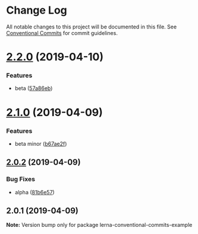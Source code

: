 # Change Log

All notable changes to this project will be documented in this file.
See [Conventional Commits](https://conventionalcommits.org) for commit guidelines.

# [2.2.0](https://github.com/nodkz/lerna-conventional-commits-example/compare/v2.1.0...v2.2.0) (2019-04-10)


### Features

* beta ([57a86eb](https://github.com/nodkz/lerna-conventional-commits-example/commit/57a86eb))





# [2.1.0](https://github.com/nodkz/lerna-conventional-commits-example/compare/v2.0.2...v2.1.0) (2019-04-09)


### Features

* beta minor ([b67ae2f](https://github.com/nodkz/lerna-conventional-commits-example/commit/b67ae2f))





## [2.0.2](https://github.com/nodkz/lerna-conventional-commits-example/compare/v2.0.1...v2.0.2) (2019-04-09)


### Bug Fixes

* alpha ([81b6e57](https://github.com/nodkz/lerna-conventional-commits-example/commit/81b6e57))





## 2.0.1 (2019-04-09)

**Note:** Version bump only for package lerna-conventional-commits-example

